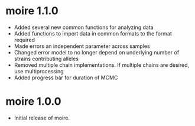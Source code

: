 # moire 1.1.0

* Added several new common functions for analyzing data
* Added functions to import data in common formats to the format required
* Made errors an independent parameter across samples
* Changed error model to no longer depend on underlying number of strains contributing alleles
* Removed multiple chain implementations. If multiple chains are desired, use multiprocessing
* Added progress bar for duration of MCMC

# moire 1.0.0

* Initial release of moire.
